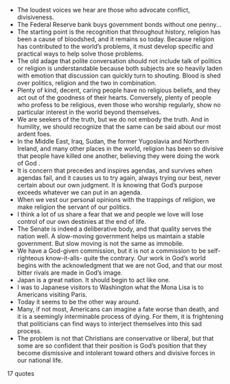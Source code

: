  - The loudest voices we hear are those who advocate conflict, divisiveness.
 - The Federal Reserve bank buys government bonds without one penny...
 - The starting point is the recognition that throughout history, religion has been a cause of bloodshed, and it remains so today. Because religion has contributed to the world’s problems, it must develop specific and practical ways to help solve those problems.
 - The old adage that polite conversation should not include talk of politics or religion is understandable because both subjects are so heavily laden with emotion that discussion can quickly turn to shouting. Blood is shed over politics, religion and the two in combination.
 - Plenty of kind, decent, caring people have no religious beliefs, and they act out of the goodness of their hearts. Conversely, plenty of people who profess to be religious, even those who worship regularly, show no particular interest in the world beyond themselves.
 - We are seekers of the truth, but we do not embody the truth. And in humility, we should recognize that the same can be said about our most ardent foes.
 - In the Middle East, Iraq, Sudan, the former Yugoslavia and Northern Ireland, and many other places in the world, religion has been so divisive that people have killed one another, believing they were doing the work of God .
 - It is concern that precedes and inspires agendas, and survives when agendas fail, and it causes us to try again, always trying our best, never certain about our own judgment. It is knowing that God’s purpose exceeds whatever we can put in an agenda.
 - When we vest our personal opinions with the trappings of religion, we make religion the servant of our politics.
 - I think a lot of us share a fear that we and people we love will lose control of our own destinies at the end of life.
 - The Senate is indeed a deliberative body, and that quality serves the nation well. A slow-moving government helps us maintain a stable government. But slow moving is not the same as immobile.
 - We have a God-given commission, but it is not a commission to be self-righteous know-it-alls- quite the contrary. Our work in God’s world begins with the acknowledgment that we are not God, and that our most bitter rivals are made in God’s image.
 - Japan is a great nation. It should begin to act like one.
 - I was to Japanese visitors to Washington what the Mona Lisa is to Americans visiting Paris.
 - Today it seems to be the other way around.
 - Many, if not most, Americans can imagine a fate worse than death, and it is a seemingly interminable process of dying. For them, it is frightening that politicians can find ways to interject themselves into this sad process.
 - The problem is not that Christians are conservative or liberal, but that some are so confident that their position is God’s position that they become dismissive and intolerant toward others and divisive forces in our national life.

17 quotes